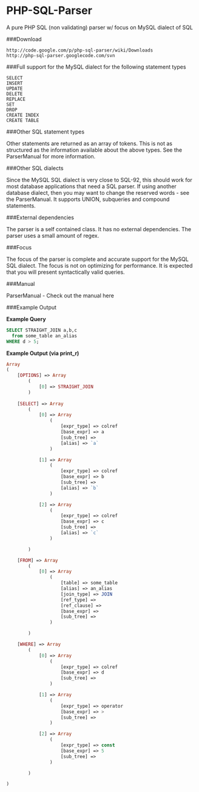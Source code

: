 PHP-SQL-Parser
==============

A pure PHP SQL (non validating) parser w/ focus on MySQL dialect of SQL


###Download

    http://code.google.com/p/php-sql-parser/wiki/Downloads
    http://php-sql-parser.googlecode.com/svn
    
###Full support for the MySQL dialect for the following statement types

    SELECT
    INSERT
    UPDATE
    DELETE
    REPLACE
    SET
    DROP
    CREATE INDEX
    CREATE TABLE 

###Other SQL statement types

Other statements are returned as an array of tokens. This is not as structured as the information available about the above types. See the ParserManual for more information.

###Other SQL dialects

Since the MySQL SQL dialect is very close to SQL-92, this should work for most database applications that need a SQL parser. If using another database dialect, then you may want to change the reserved words - see the ParserManual. It supports UNION, subqueries and compound statements.

###External dependencies

The parser is a self contained class. It has no external dependencies. The parser uses a small amount of regex.

###Focus

The focus of the parser is complete and accurate support for the MySQL SQL dialect. The focus is not on optimizing for performance. It is expected that you will present syntactically valid queries.

###Manual

ParserManual - Check out the manual here

###Example Output

**Example Query**

```sql
SELECT STRAIGHT_JOIN a,b,c 
  from some_table an_alias
WHERE d > 5;
```

**Example Output (via print_r)**

```php
Array
( 
    [OPTIONS] => Array
        (
            [0] => STRAIGHT_JOIN
        )       
        
    [SELECT] => Array
        (
            [0] => Array
                (
                    [expr_type] => colref
                    [base_expr] => a
                    [sub_tree] => 
                    [alias] => `a`
                )

            [1] => Array
                (
                    [expr_type] => colref
                    [base_expr] => b
                    [sub_tree] => 
                    [alias] => `b`
                )

            [2] => Array
                (
                    [expr_type] => colref
                    [base_expr] => c
                    [sub_tree] => 
                    [alias] => `c`
                )

        )

    [FROM] => Array
        (
            [0] => Array
                (
                    [table] => some_table
                    [alias] => an_alias
                    [join_type] => JOIN
                    [ref_type] => 
                    [ref_clause] => 
                    [base_expr] => 
                    [sub_tree] => 
                )

        )

    [WHERE] => Array
        (
            [0] => Array
                (
                    [expr_type] => colref
                    [base_expr] => d
                    [sub_tree] => 
                )

            [1] => Array
                (
                    [expr_type] => operator
                    [base_expr] => >
                    [sub_tree] => 
                )

            [2] => Array
                (
                    [expr_type] => const
                    [base_expr] => 5
                    [sub_tree] => 
                )

        )

)
```
